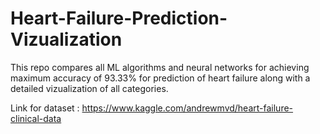 # Heart-Failure-Prediction-Vizualization
This repo compares all ML algorithms and neural networks for achieving maximum accuracy of 93.33% for prediction of heart failure along with a detailed vizualization of all categories.

Link for dataset : https://www.kaggle.com/andrewmvd/heart-failure-clinical-data
